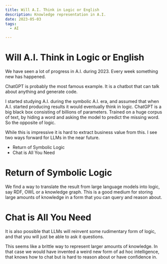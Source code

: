 ```yaml
---
title: Will A.I. Think in Logic or English
description: Knowledge representation in A.I.
date: 2023-05-03
tags:
  - AI

---
```


# Will A.I. Think in Logic or English

We have seen a lot of progress in A.I. during 2023. Every week something new has happened.

ChatGPT is probably the most famous example. It is a chatbot that can talk about anything and generate code.

I started studying A.I. during the symbolic A.I. era, and assumed that when A.I. started producing results it would eventually think in logic.
ChatGPT is a big black box consisting of billions of parameters. Trained on a huge corpus of text, by hiding a word and asking the model to predict the missing word. So the opposite of logic.

While this is impressive it is hard to extract business value from this. I see two ways forward for LLMs in the near future.

* Return of Symbolic Logic
* Chat is All You Need


# Return of Symbolic Logic

We find a way to translate the result from large language models into logic, say RDF, OWL or a knowledge graph.
This is a good medium for storing large amounts of knowledge in a form that you can query and reason about.

# Chat is All You Need

It is also possible that LLMs will reinvent some rudimentary form of logic, and that you will just be able to ask it questions.

This seems like a brittle way to represent larger amounts of knowledge. In that case we would have invented a weird new form of ad hoc intelligence, that knows how to chat but is hard to reason about or have confidence in.
